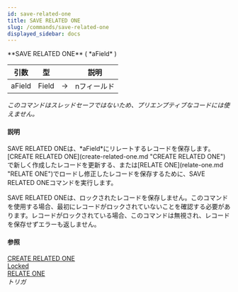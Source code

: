 ```yaml
---
id: save-related-one
title: SAVE RELATED ONE
slug: /commands/save-related-one
displayed_sidebar: docs
---
```


<!--REF #_command_.SAVE RELATED ONE.Syntax-->**SAVE RELATED ONE** ( *aField* )<!-- END REF-->
<!--REF #_command_.SAVE RELATED ONE.Params-->
| 引数 | 型 |  | 説明 |
| --- | --- | --- | --- |
| aField | Field | &#8594;  | nフィールド |

<!-- END REF-->

*このコマンドはスレッドセーフではないため、プリエンプティブなコードには使えません。*


#### 説明 

<!--REF #_command_.SAVE RELATED ONE.Summary-->SAVE RELATED ONEは、*aField*にリレートするレコードを保存します。<!-- END REF-->[CREATE RELATED ONE](create-related-one.md "CREATE RELATED ONE")で新しく作成したレコードを更新する、または[RELATE ONE](relate-one.md "RELATE ONE")でロードし修正したレコードを保存するために、SAVE RELATED ONEコマンドを実行します。

SAVE RELATED ONEは、ロックされたレコードを保存しません。このコマンドを使用する場合、最初にレコードがロックされていないことを確認する必要があります。レコードがロックされている場合、このコマンドは無視され、レコードを保存せずエラーも返しません。  

#### 参照 

[CREATE RELATED ONE](create-related-one.md)  
[Locked](locked.md)  
[RELATE ONE](relate-one.md)  
*トリガ*  